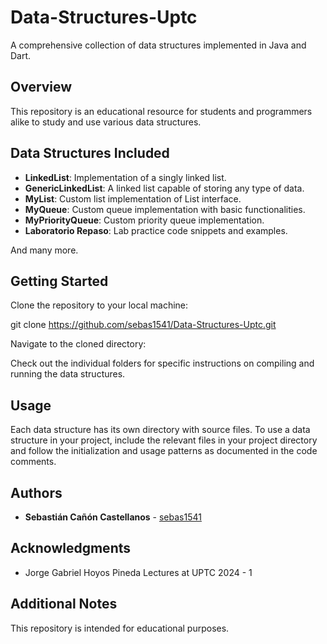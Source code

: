 # Data-Structures-Uptc

A comprehensive collection of data structures implemented in Java and Dart.

## Overview

This repository is an educational resource for students and programmers alike to study and use various data structures.

## Data Structures Included

- **LinkedList**: Implementation of a singly linked list.
- **GenericLinkedList**: A linked list capable of storing any type of data.
- **MyList**: Custom list implementation of List interface.
- **MyQueue**: Custom queue implementation with basic functionalities.
- **MyPriorityQueue**: Custom priority queue implementation.
- **Laboratorio Repaso**: Lab practice code snippets and examples.

And many more.

## Getting Started

Clone the repository to your local machine:

git clone https://github.com/sebas1541/Data-Structures-Uptc.git

Navigate to the cloned directory:

Check out the individual folders for specific instructions on compiling and running the data structures.

## Usage

Each data structure has its own directory with source files. To use a data structure in your project, include the relevant files in your project directory and follow the initialization and usage patterns as documented in the code comments.

## Authors

- **Sebastián Cañón Castellanos** - [sebas1541](https://github.com/sebas1541)

## Acknowledgments

- Jorge Gabriel Hoyos Pineda Lectures at UPTC 2024 - 1

## Additional Notes

This repository is intended for educational purposes.
